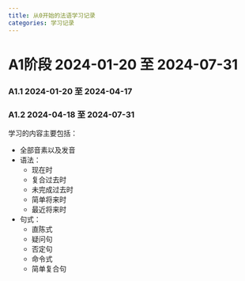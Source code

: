 ```yaml
---
title: 从0开始的法语学习记录
categories: 学习记录
---
```


# A1阶段 2024-01-20 至 2024-07-31
### A1.1 2024-01-20 至 2024-04-17
### A1.2 2024-04-18 至 2024-07-31
学习的内容主要包括：
* 全部音素以及发音
* 语法：
    * 现在时
    * 复合过去时
    * 未完成过去时
    * 简单将来时
    * 最近将来时
* 句式：
    * 直陈式
    * 疑问句
    * 否定句
    * 命令式
    * 简单复合句
